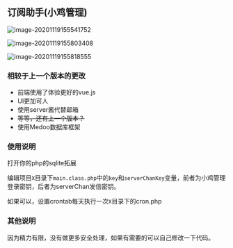 ## 订阅助手(小鸡管理)

![image-20201119155541752](C:\Users\季悠然\AppData\Roaming\Typora\typora-user-images\image-20201119155541752.png)

![image-20201119155803408](C:\Users\季悠然\AppData\Roaming\Typora\typora-user-images\image-20201119155803408.png)

![image-20201119155818555](C:\Users\季悠然\AppData\Roaming\Typora\typora-user-images\image-20201119155818555.png)



### 相较于上一个版本的更改

- 前端使用了体验更好的vue.js
- UI更加可人
- 使用server酱代替邮箱
- ~~等等，还有上一个版本？~~
- 使用Medoo数据库框架



### 使用说明

打开你的php的sqlite拓展

编辑项目`X`目录下`main.class.php`中的`key`和`serverChanKey`变量，前者为小鸡管理登录密钥，后者为serverChan发信密钥。

如果可以，设置crontab每天执行一次`X`目录下的cron.php



### 其他说明

因为精力有限，没有做更多安全处理，如果有需要的可以自己修改一下代码。